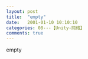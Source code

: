 ```yaml
---
layout: post
title:  "empty"
date:   2001-01-10 10:10:10
categories: 08---【Unity-网络】
comments: true
---
```

empty
